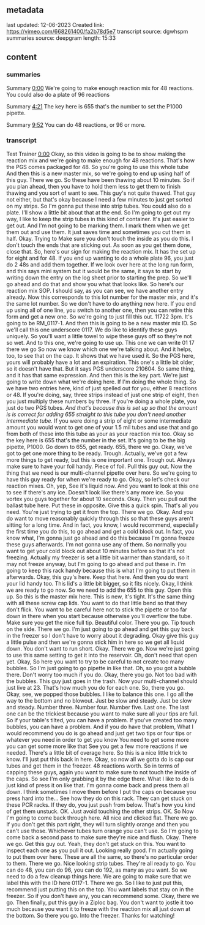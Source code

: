 ## metadata
last updated: 12-06-2023 Created
link: https://vimeo.com/668261400/fa2b78d5e7
transcript source: dgwhspm
summaries source: deepgram
length: 15:33

## content

### summaries

Summary  [0:00](https://vimeo.com/668261400/fa2b78d5e7?ts=0)
We're going to make enough reaction mix for 48 reactions. You could also do a plate of 96 reactions

Summary  [4:21](https://vimeo.com/668261400/fa2b78d5e7?ts=261000)
The key here is 655 that's the number to set the P1000 pipette. 

Summary  [9:52](https://vimeo.com/668261400/fa2b78d5e7?ts=592000)
You can do 48 reactions, or 96 or more.

### transcript

Test Trainer  [0:00](https://vimeo.com/668261400/fa2b78d5e7?ts=0)
Okay, so this video is going to be to show making the reaction mix and we're going to make enough for 48 reactions. That's how the PGS comes packaged for 48. So you're going to use this whole tube And then this is a new master mix, so we're going to end up using half of this guy. There we go. So these have been thawing about 10 minutes. So if you plan ahead, then you have to hold them less to get them to finish thawing and you sort of want to see. This guy's not quite thawed. That guy not either, but that's okay because I need a few minutes to just get sorted on my strips. So I'm gonna put these into strip tubes. You could also do a plate. I'll show a little bit about that at the end. So I'm going to get out my way, I like to keep the strip tubes in this kind of container. It's just easier to get out. And I'm not going to be marking them. I mark them when we get them out and use them. It just saves time and sometimes you cut them in half. Okay. Trying to Make sure you don't touch the inside as you do this. I don't touch the ends that are sticking out. As soon as you get them done, close that. So, here's our sign for making the reaction mix. It has the set up for eight and for 48. If you end up wanting to do a whole plate 96, you just do 2 48s and add them together. If we look over here at the long run form, and this says mini system but it would be the same, it says to start by writing down the entry on the log sheet prior to starting the prep. So we'll go ahead and do that and show you what that looks like. So here's our reaction mix SOP. I should say, as you can see, we have another entry already. Now this corresponds to this lot number for the master mix, and it's the same lot number. So we don't have to do anything new here. If you end up using all of one line, you switch to another one, then you can retire this form and get a new one. So we're going to just fill this out. 11722 3pm. It's going to be RM_0117-1. And then this is going to be a new master mix ID. So we'll call this one underscore 0117. We do like to identify these guys uniquely. So you'll want a little towel to wipe these guys off so they're not so wet. And to this one, we're going to use up. This one we can write 01 17 there we go So now we know which one we're talking about. And it helps, too, to see that on the cap. It shows that we have used it. So the PGS here, yours will probably have a lot and an expiration. This one's a little bit older, so it doesn't have that. But it says PGS underscore 210604. So same thing, and it has that same expression. And then this is the key part. We're just going to write down what we're doing here. If I'm doing the whole thing. So we have two entries here, kind of just spelled out for you, either 8 reactions or 48. If you're doing, say, three strips instead of just one strip of eight, then you just multiply these numbers by three. If you're doing a whole plate, you just do two PGS tubes. *And that's because this is set up so that the amount is is correct for adding 655 straight to this tube you don't need another intermediate tube.* If you were doing a strip of eight or some intermediate amount you would want to get one of your 1.5 mil tubes and use that and go from both of these into this tube as your as your reaction mix too. Okay so the key here is 655 that's the number in the set. It's going to be the big pipette, P1000. Go down to 655, get ready. 655, there we go. Okay, we've got to get one more thing to be ready. Trough. Actually, we've got a few more things to get ready, but this is one important one. Trough out. Always make sure to have your foil handy. Piece of foil. Pull this guy out. Now the thing that we need is our multi-channel pipette over here. So we're going to have this guy ready for when we're ready to go. Okay, so let's check our reaction mixes. Oh, yep, See it's liquid now. And you want to look at this one to see if there's any ice. Doesn't look like there's any more ice. So you vortex you guys together for about 10 seconds. Okay. Then you pull out the ballast tube here. Put these in opposite. Give this a quick spin. That's all you need. You're just trying to get it from the top. There we go. Okay. And you do want to move reasonably quickly through this so that these guys aren't sitting for a long time. And in fact, you know, I would recommend, especially the first time you do this, to go ahead and get a cold block out. In fact, you know what, I'm gonna just go ahead and do this because I'm gonna freeze these guys afterwards. I'm not gonna use any of them. So normally you want to get your cold block out about 10 minutes before so that it's not freezing. Actually my freezer is set a little bit warmer than standard, so it may not freeze anyway, but I'm going to go ahead and put these in. I'm going to keep this rack handy because this is what I'm going to put them in afterwards. Okay, this guy's here. Keep that here. And then you do want your lid handy too. This lid's a little bit bigger, so it fits nicely. Okay, I think we are ready to go now. So we need to add the 655 to this guy. Open this up. So this is the master mix here. This is new, it's tight. It's the same thing with all these screw cap lids. You want to do that little bend so that they don't flick. You want to be careful here not to stick the pipette or too far down in there when you start because otherwise you'll overflow the tube. Make sure you get the nice full tip. Beautiful color. There you go. Tip touch on the side. There we go. I'm just going to go ahead and get this guy back in the freezer so I don't have to worry about it degrading. Okay give this guy a little pulse and then we're gonna stick him in here so we get all liquid down. You don't want to run short. Okay. There we go. Now we're just going to use this same setting to get it into the reservoir. Oh, don't need that open yet. Okay, So here you want to try to be careful to not create too many bubbles. So I'm just going to go pipette in like that. Oh, so you got a bubble there. Don't worry too much if you do. Okay, there you go. Not too bad with the bubbles. This guy just goes in the trash. Now your multi-channel should just live at 23. That's how much you do for each one. So, there you go. Okay, see, we popped those bubbles. I like to balance this one. I go all the way to the bottom and no blowout. Just be slow and steady. Just be slow and steady. Number three. Number four. Number five. Last one. The last one can be the trickiest because you want to make sure all your tips are full. So if your table's tilted, you can have a problem. If you've created too many bubbles, you can have a problem. And if you do have that problem, What I would recommend you do is go ahead and just get two tips or four tips or whatever you need in order to get you know You need to get some more you can get some more like that See you get a few more reactions if we needed. There's a little bit of overage here. So this is a nice little trick to know. I'll just put this back in here. Okay, so now all we gotta do is cap our tubes and get them in the freezer. 48 reactions worth. So in terms of capping these guys, again you want to make sure to not touch the inside of the caps. So see I'm only grabbing it by the edge there. What I like to do is just kind of press it on like that. I'm gonna come back and press them all down. I think sometimes I move them before I put the caps on because you press hard into the... See how they do on this rack. They can get stuck on these PCR racks. If they do, you just push from below. That's how you kind of get them unstuck. OK. Just avoid touching the other strips. OK. So Now I'm going to come back through here. All nice and clicked flat. There we go. If you don't get this part right, they will turn slightly orange and then you can't use those. Whichever tubes turn orange you can't use. So I'm going to come back a second pass to make sure they're nice and flush. Okay. There we go. Get this guy out. Yeah, they don't get stuck on this. You want to inspect each one as you pull it out. Looking really good. I'm actually going to put them over here. These are all the same, so there's no particular order to them. There we go. Nice looking strip tubes. They're all ready to go. You can do 48, you can do 96, you can do 192, as many as you want. So we need to do a few cleanup things here. We are going to make sure that we label this with the ID here 0117-1. There we go. So I like to just put this, recommend just putting this on the top. You want labels that stay on in the freezer. So if you don't have any, you can recommend some. Okay, there we go. Then finally, put this guy in a Ziploc bag. You don't want to jostle it too much because you want it to freeze with the reaction mix all just down at the bottom. So there you go. Into the freezer. Thanks for watching!

